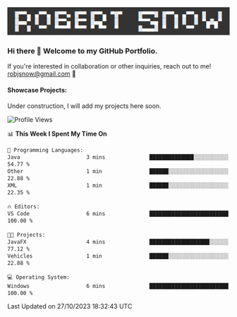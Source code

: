 <img alt="myname" src="assets/name.png" />

### Hi there 👋 Welcome to my GitHub Portfolio.
If you're interested in collaboration or other inquiries, reach out to me!  robjsnow@gmail.com  :briefcase:

#### Showcase Projects:

Under construction, I will add my projects here soon.

<!--START_SECTION:waka-->
![Profile Views](http://img.shields.io/badge/Profile%20Views-3-blue)

📊 **This Week I Spent My Time On** 

```text
💬 Programming Languages: 
Java                     3 mins              ██████████████░░░░░░░░░░░   54.77 % 
Other                    1 min               ██████░░░░░░░░░░░░░░░░░░░   22.88 % 
XML                      1 min               ██████░░░░░░░░░░░░░░░░░░░   22.35 % 

🔥 Editors: 
VS Code                  6 mins              █████████████████████████   100.00 % 

🐱‍💻 Projects: 
JavaFX                   4 mins              ███████████████████░░░░░░   77.12 % 
Vehicles                 1 min               ██████░░░░░░░░░░░░░░░░░░░   22.88 % 

💻 Operating System: 
Windows                  6 mins              █████████████████████████   100.00 % 
```


 Last Updated on 27/10/2023 18:32:43 UTC
<!--END_SECTION:waka-->

<!--
**robjsnow/robjsnow** is a ✨ _special_ ✨ repository because its `README.md` (this file) appears on your GitHub profile.

Here are some ideas to get you started:

- 🔭 I’m currently working on ...
- 🌱 I’m currently learning ...
- 👯 I’m looking to collaborate on ...
- 🤔 I’m looking for help with ...
- 💬 Ask me about ...
- 📫 How to reach me: ...
- 😄 Pronouns: ...
- ⚡ Fun fact: ...
-->
